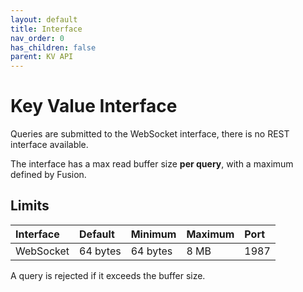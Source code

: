 ```yaml
---
layout: default
title: Interface
nav_order: 0
has_children: false
parent: KV API
---
```



# Key Value Interface
Queries are submitted to the WebSocket interface, there is no REST interface available.

The interface has a max read buffer size **per query**, with a maximum defined by Fusion.


## Limits

| Interface   | Default     | Minimum   | Maximum     | Port  |
|:---         |:---         |:---       |:---         |:---   |
|WebSocket    | 64 bytes    | 64 bytes  | 8 MB        | 1987  |

A query is rejected if it exceeds the buffer size.
<br/>


